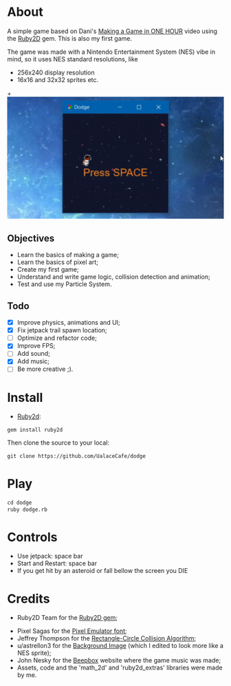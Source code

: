# About

A simple game based on Dani's [Making a Game in ONE HOUR](https://www.youtube.com/watch?v=EGBvvlgbJVM) video using the [Ruby2D](http://www.ruby2d.com/) gem. 
This is also my first game.

The game was made with a Nintendo Entertainment System (NES) vibe in mind, so it uses NES standard resolutions, like 

- 256x240 display resolution
- 16x16 and 32x32 sprites
etc.

+<img src="/promo.gif?raw=true" width="600px">

## Objectives

- Learn the basics of making a game;
- Learn the basics of pixel art;
- Create my first game;
- Understand and write game logic, collision detection and animation;
- Test and use my Particle System.

## Todo

- [x] Improve physics, animations and UI;
- [x] Fix jetpack trail spawn location;
- [ ] Optimize and refactor code;
- [x] Improve FPS;
- [ ] Add sound;
- [x] Add music;
- [ ] Be more creative ;).

# Install

* [Ruby2d](https://github.com/ruby2d/ruby2d):

```
gem install ruby2d
```

Then clone the source to your local:

```
git clone https://github.com/UalaceCafe/dodge
```

# Play

```
cd dodge
ruby dodge.rb
```

# Controls

* Use jetpack: space bar
* Start and Restart: space bar
* If you get hit by an asteroid or fall bellow the screen you DIE

# Credits

- Ruby2D Team for the [Ruby2D gem](https://github.com/ruby2d/ruby2d);
<!-- - [Carlos Vagner](https://github.com/glitchysnitchy) for the game music; -->
- Pixel Sagas for the [Pixel Emulator font](https://www.fontspace.com/pixel-emulator-font-f21507);
- Jeffrey Thompson for the [Rectangle-Circle Collision Algorithm](http://www.jeffreythompson.org/collision-detection/circle-rect.php);
- u/astrellon3 for the [Background Image](https://www.reddit.com/r/PixelArt/comments/f1wg26/space_background) (which I edited to look more like a NES sprite);
- John Nesky for the [Beepbox](https://www.beepbox.co) website where the game music was made;
- Assets, code and the 'math_2d' and 'ruby2d_extras' libraries were made by me.